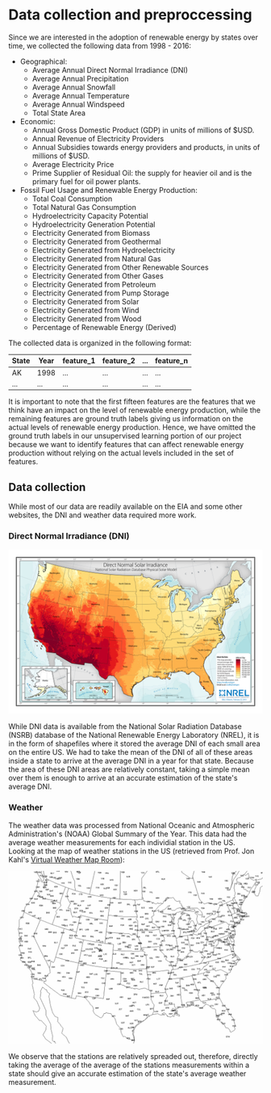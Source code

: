 # Data collection and preproccessing
Since we are interested in the adoption of renewable energy by states over time, we collected the following data from 1998 - 2016:
- Geographical:
    + Average Annual Direct Normal Irradiance (DNI)
    + Average Annual Precipitation
    + Average Annual Snowfall
    + Average Annual Temperature
    + Average Annual Windspeed
    + Total State Area
- Economic:
    + Annual Gross Domestic Product (GDP) in units of millions of $USD.
    + Annual Revenue of Electricity Providers
    + Annual Subsidies towards energy providers and products, in units of millions of $USD.
    + Average Electricity Price
    + Prime Supplier of Residual Oil: the supply for heavier oil and is the primary fuel for oil power plants.
- Fossil Fuel Usage and Renewable Energy Production:
    + Total Coal Consumption
    + Total Natural Gas Consumption
    + Hydroelectricity Capacity Potential
    + Hydroelectricity Generation Potential
    + Electricity Generated from Biomass
    + Electricity Generated from Geothermal
    + Electricity Generated from Hydroelectricity
    + Electricity Generated from Natural Gas
    + Electricity Generated from Other Renewable Sources
    + Electricity Generated from Other Gases
    + Electricity Generated from Petroleum
    + Electricity Generated from Pump Storage
    + Electricity Generated from Solar
    + Electricity Generated from Wind
    + Electricity Generated from Wood
    + Percentage of Renewable Energy (Derived)

The collected data is organized in the following format:

| State | Year | feature_1 | feature_2 | ... | feature_n |
| ----- | ---- | --------- | --------- | --- | --------- |
| AK    | 1998 | ...       | ...       | ... | ...       |
| ...   | ...  | ...       | ...       | ... | ...       |

It is important to note that the first fifteen features are the features that we think have an impact on the level of renewable energy production, while the remaining features are ground truth labels giving us information on the actual levels of renewable energy production. Hence, we have omitted the ground truth labels in our unsupervised learning portion of our project because we want to identify features that can affect renewable energy production without relying on the actual levels included in the set of features.

## Data collection
While most of our data are readily available on the EIA and some other websites, the DNI and weather data required more work.

### Direct Normal Irradiance (DNI)

![US average DNI in 2018](./images/us_dni_2018.jpg)

While DNI data is available from the National Solar Radiation Database (NSRB) database of the National Renewable Energy Laboratory (NREL), it is in the form of shapefiles where it stored the average DNI of each small area on the entire US. We had to take the mean of the DNI of all of these areas inside a state to arrive at the average DNI in a year for that state. Because the area of these DNI areas are relatively constant, taking a simple mean over them is enough to arrive at an accurate estimation of the state's average DNI.

### Weather
The weather data was processed from National Oceanic and Atmospheric Administration's (NOAA) Global Summary of the Year. This data had the average weather measurements for each individial station in the US. Looking at the map of weather stations in the US (retrieved from Prof. Jon Kahl's [Virtual Weather Map Room](https://sites.uwm.edu/kahl/virtual-weather-map-room/)):

![Weather stations in the US](./images/weather_stations.gif)

We observe that the stations are relatively spreaded out, therefore, directly taking the average of the average of the stations measurements within a state should give an accurate estimation of the state's average weather measurement.
